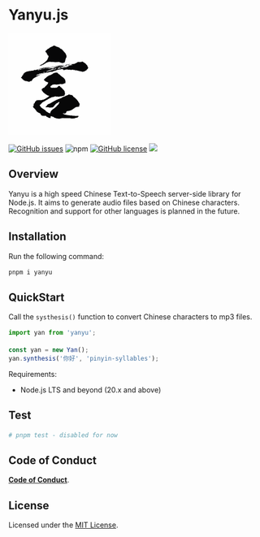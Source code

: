 # Yanyu.js

<p>
  <a href="https://zh.m.wiktionary.org/zh/%E8%A8%80">
    <img alt="Yan" src="public/yan.png" width="200" />
  </a>
</p>

<a href="https://github.com/byhow/yanyu/issues"><img alt="GitHub issues" src="https://img.shields.io/github/issues/byhow/yanyu"></a>
<img alt="npm" src="https://img.shields.io/npm/dw/yanyu?color=red&label=npm%20download">
<a href="https://github.com/byhow/yanyu/blob/master/LICENSE"><img alt="GitHub license" src="https://img.shields.io/github/license/byhow/yanyu"></a> ![](https://github.com/byhow/yanyu/workflows/npm-test/badge.svg)

## Overview

<!--alex ignore chinese-->

Yanyu is a high speed Chinese Text-to-Speech server-side library for Node.js. It aims to generate audio files based on Chinese characters. Recognition and support for other languages is planned in the future.

## Installation

Run the following command:

```bash
pnpm i yanyu
```

## QuickStart

<!--alex ignore chinese-->

Call the `systhesis()` function to convert Chinese characters to mp3 files.

```js
import yan from 'yanyu';

const yan = new Yan();
yan.synthesis('你好', 'pinyin-syllables');
```

Requirements:

- Node.js LTS and beyond (20.x and above)

## Test

```bash
# pnpm test - disabled for now
```

## Code of Conduct

[**Code of Conduct**](./CODE-OF-CONDUCT.md).

## License

Licensed under the [MIT License](./LICENSE).
